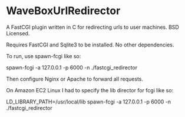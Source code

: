 WaveBoxUrlRedirector
====================

A FastCGI plugin written in C for redirecting urls to user machines. BSD Licensed.

Requires FastCGI and Sqlite3 to be installed. No other dependencies.

To run, use spawn-fcgi like so:

spawn-fcgi -a 127.0.0.1 -p 6000 -n ./fastcgi_redirector

Then configure Nginx or Apache to forward all requests.

On Amazon EC2 Linux I had to specify the lib director for fcgi like so:

LD_LIBRARY_PATH=/usr/local/lib spawn-fcgi -a 127.0.0.1 -p 6000 -n ./fastcgi_redirector